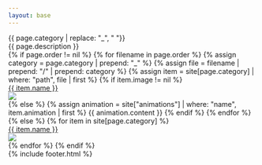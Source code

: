 ```yaml
---
layout: base
---
```

<div class="max-w-screen md:px-20 px-5 text-white font-[Instrument_Serif] my-20">
    <div class="w-2/3 mx-auto mb-20">
        <div class="lg:text-[96px] md:text-[96px] text-[50px] flex justify-center items-center fit-title-with-banner min-h-[145px] italic">
            {{ page.category | replace: "_", " "}}
        </div>
        <div class="md:text-[36px] text-[22px] md:leading-10 leading-5 font-[Instrument_Serif] my-10 text-center">
            {{ page.description }}
        </div>
    </div>
    <div class="grid md:grid-cols-2 grid-cols-1 gap-5 lazyload">
    {% if page.order != nil %}
        {% for filename in page.order %}
            {% assign category = page.category | prepend: "_" %}
            {% assign file = filename | prepend: "/" | prepend: category %}
            {% assign item = site[page.category] | where: "path", file | first %}
            {% if item.image != nil %}
                <div class="col-span-1 rounded-3xl bg-[#600000] overflow-hidden relative hover:cursor-pointer">
                    <a href="{{ site.baseurl }}{{ item.url }}">
                        <div class="bg-black transition-opacity ease-in-out duration-300 opacity-0 hover:opacity-85 absolute w-full h-full">
                            <div class="text-[40px] w-full h-full flex justify-center items-center">
                                {{ item.name }} 
                            </div>
                        </div>
                        <img class="w-full h-full object-scale-down" src="{{site.baseurl}}/{{ item.image }}" />
                    </a>
                </div>
            {% else %}
                {% assign animation = site["animations"] | where: "name", item.animation | first %}
                {{ animation.content }}
            {% endif %}
        {% endfor %}  
    {% else %}
        {% for item in site[page.category] %}
            <div class="col-span-1 rounded-3xl bg-white overflow-hidden relative hover:cursor-pointer">
                <a href="{{site.baseurl}}{{ item.url }}">
                    <div class="bg-black transition-opacity ease-in-out duration-300 opacity-0 hover:opacity-85 absolute w-full h-full">
                        <div class="text-[40px] w-full h-full flex justify-center items-center">
                            {{ item.name }} 
                        </div>
                    </div>
                    <img class="w-full h-full object-scale-down" src="{{site.baseurl}}/{{ item.image }}" />
                </a>
            </div>
        {% endfor %}
    {% endif %}
</div>
{% include footer.html %}